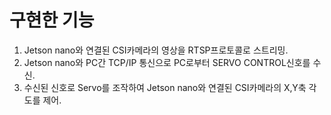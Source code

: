 # 구현한 기능
1. Jetson nano와 연결된 CSI카메라의 영상을 RTSP프로토콜로 스트리밍.
2. Jetson nano와 PC간 TCP/IP 통신으로 PC로부터 SERVO CONTROL신호를 수신.
3. 수신된 신호로 Servo를 조작하여 Jetson nano와 연결된 CSI카메라의 X,Y축 각도를 제어.
